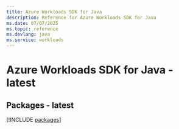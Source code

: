 ```yaml
---
title: Azure Workloads SDK for Java
description: Reference for Azure Workloads SDK for Java
ms.date: 07/07/2025
ms.topic: reference
ms.devlang: java
ms.service: workloads
---
```

# Azure Workloads SDK for Java - latest
## Packages - latest
[!INCLUDE [packages](workloads-index.md)]